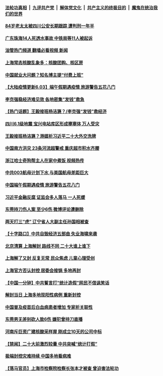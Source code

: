 ####  [法轮功真相](../../../../basic/blob/master/README.md?t=06032031) &nbsp;|&nbsp; [九评共产党](../../../../9ping.md/blob/master/README.md?t=06032031) &nbsp;|&nbsp; [解体党文化](../../../../jtdwh.md/blob/master/README.md?t=06032031)  &nbsp;|&nbsp; [共产主义的终极目的](../../../../gczydzjmd.md/blob/master/README.md?t=06032031) &nbsp;|&nbsp; [魔鬼在统治我们的世界](../../../../mgztzwmdsj.md/blob/master/README.md?t=06032031) 

#### [84岁老太太被四川公安长期跟踪 遭判刑一年半](../pages/prog204/a103445762.md?t=06032031) 

#### [广东珠海14人死透水事故 中铁局等11人被起诉](../pages/prog204/a103445785.md?t=06032031) 

#### [油管热门频道 翻墙必看视频 新闻](http://45.76.130.85:81/youtube.html?06032031)

#### [上海常态核酸乱象多：核酸团购、核区房](../pages/prog204/a103445790.md?t=06032031) 

#### [中国就业大问题？知名博主提“付费上班”](../pages/prog204/a103445788.md?t=06032031) 

#### [【大陆疫情更新6.03】端午假期遇疫情 旅游警告五花八门](../pages/prog204/a103435848.md?t=06032031) 

#### [李克强稳经济难见效 各地密集“发钱”救急](../pages/prog204/a103445769.md?t=06032031) 

#### [【热门话题】王毅接班杨洁篪？/李克强“发钱”救经济](../pages/prog204/a103445733.md?t=06032031) 

#### [四川6.1级地震 宝兴电站库区形成壅塞体 万人受灾](../pages/prog204/a103445717.md?t=06032031) 

#### [王毅接班杨洁篪？港媒析习近平二十大外交洗牌](../pages/prog204/a103445766.md?t=06032031) 

#### [中国南方洪灾 23条河流超警戒 重庆超市积水齐腰](../pages/prog204/a103445566.md?t=06032031) 

#### [浙江哈士奇狗帮主人在家中煮饭 视频热传](../pages/prog204/a103445699.md?t=06032031) 

#### [中共003航母计划下水 与美国航母差距巨大](../pages/prog204/a103445665.md?t=06032031) 

#### [中国端午假期遇疫情 旅游警告五花八门](../pages/prog204/a103445655.md?t=06032031) 

#### [习近平金融反腐 证监会多人落马 一人死缓](../pages/prog204/a103445585.md?t=06032031) 

#### [东莞持刀伤人案 至少6伤 微博评论遭删除](../pages/prog204/a103445500.md?t=06032031) 

#### [两天打三“虎” 辽宁省人大副主任孙国相被查](../pages/prog204/a103445538.md?t=06032031) 

#### [【十字路口】中共自毁经济五部曲 失业海啸来袭](../pages/prog204/a103445567.md?t=06032031) 

#### [北京清算 上海解封 路线不同 二十大谁上谁下](../pages/prog204/a103445504.md?t=06032031) 

#### [上海解了又封 反复无常 民众焦虑 儿童心理受创](../pages/prog204/a103445506.md?t=06032031) 

#### [上海官方否认封控 居委会接锅 多地再封](../pages/prog204/a103445514.md?t=06032031) 

#### [【中国一分钟】中共誓言打“统计造假”网民不信讽笑话](../pages/prog204/a103445502.md?t=06032031) 

#### [解封当日 上海多地现阳性病例 重新封控](../pages/prog204/a103445384.md?t=06032031) 

#### [中国普及疫苗后白血病患者增加 专家析关联性](../pages/prog204/a103445392.md?t=06032031) 

#### [东莞男无差别砍人致6伤 嫌犯曾持刀直播](../pages/prog204/a103445401.md?t=06032031) 

#### [河南斥巨资广建核酸采样屋 刚成立10天的公司中标](../pages/prog204/a103445284.md?t=06032031) 

#### [【禁闻】二十大前激烈较量 中共突喊“统计打假”](../pages/prog204/a103445100.md?t=06032031) 

#### [极端封控灾难持续 中国多地看病难](../pages/prog204/a103445273.md?t=06032031) 


#### [【落马官员】上海市检察院检察长张本才被查 曾迫害法轮功](../pages/prog204/a103445209.md?t=06032031) 

<img src='http://gfw-breaker.win/goodnews/indexes/prog204.md' width='0px' height='0px'/>

